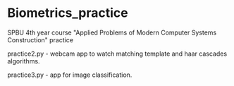 # Biometrics_practice
SPBU 4th year course "Applied Problems of Modern Computer Systems Construction" practice

practice2.py - webcam app to watch matching template and haar cascades algorithms.

practice3.py - app for image classification.
